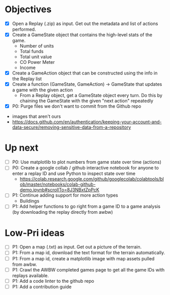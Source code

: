 # Objectives

- [X] Open a Replay (.zip) as input. Get out the metadata and list of actions performed.
- [X] Create a GameState object that contains the high-level stats of the game.
  - Number of units
  - Total funds
  - Total unit value
  - CO Power Meter
  - Income
- [X] Create a GameAction object that can be constructed using the info in the Replay list
- [X] Create a function (GameState, GameAction) -> GameState that updates a game with the given action
  - From a Replay object, get a GameState object every turn. Do this by chaining the GameState with the given "next action" repeatedly
- [X] P0: Purge files we don't want to commit from the Github repo
 - images that aren't ours
 - https://docs.github.com/en/authentication/keeping-your-account-and-data-secure/removing-sensitive-data-from-a-repository

# Up next

- [ ] P0: Use matplotlib to plot numbers from game state over time (actions)
- [ ] P0: Create a google collab / github interactive notebook for anyone to enter a replay ID and use Python to inspect state over time
  - https://colab.research.google.com/github/googlecolab/colabtools/blob/master/notebooks/colab-github-demo.ipynb#scrollTo=8J3NBxtZpPcK
- [ ] P1: Continue adding support for more action types
  - Buildings
- [ ] P1: Add helper functions to go right from a game ID to a game analysis (by downloading the replay directly from awbw)

# Low-Pri ideas

- [ ] P1: Open a map (.txt) as input. Get out a picture of the terrain.
- [ ] P1: From a map id, download the text format for the terrain automatically.
- [ ] P1: From a map id, create a matplotlib image with map assets pulled from awbw.
- [ ] P1: Crawl the AWBW completed games page to get all the game IDs with replays available.
- [ ] P1: Add a code linter to the github repo
- [ ] P1: Add a contribution guide
